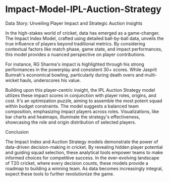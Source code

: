 # Impact-Model-IPL-Auction-Strategy
Data Story: Unveiling Player Impact and Strategic Auction Insights

In the high-stakes world of cricket, data has emerged as a game-changer. The Impact Index Model, crafted using detailed ball-by-ball data, unveils the true influence of players beyond traditional metrics. By considering contextual factors like match phase, game state, and impact performances, this model provides a nuanced perspective on player contributions.

For instance, RG Sharma's impact is highlighted through his strong performances in the powerplay and consistent 30+ scores. While Jasprit Bumrah's economical bowling, particularly during death overs and multi-wicket hauls, underscores his value.

Building upon this player-centric insight, the IPL Auction Strategy model utilizes these impact scores in conjunction with player roles, origins, and cost. It's an optimization puzzle, aiming to assemble the most potent squad within budget constraints. The model suggests a balanced team composition, emphasizing impact players across roles. Visualizations, like bar charts and heatmaps, illuminate the strategy's effectiveness, showcasing the role and origin distribution of selected players.

Conclusion

The Impact Index and Auction Strategy models demonstrate the power of data-driven decision-making in cricket. By revealing hidden player potential and guiding squad selection, these analytical tools empower teams to make informed choices for competitive success. In the ever-evolving landscape of T20 cricket, where every decision counts, these models provide a roadmap to building a winning team. As data becomes increasingly integral, expect these tools to further revolutionize the game.
